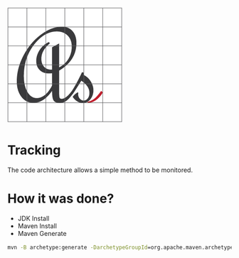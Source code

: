 # ![Logo](media/favicon.png)

# Tracking

The code architecture allows a simple method to be monitored.

# How it was done?

* JDK Install
* Maven Install
* Maven Generate
```cmd
mvn -B archetype:generate -DarchetypeGroupId=org.apache.maven.archetypes -DgroupId=com.azmisahin -DartifactId=tracking
```